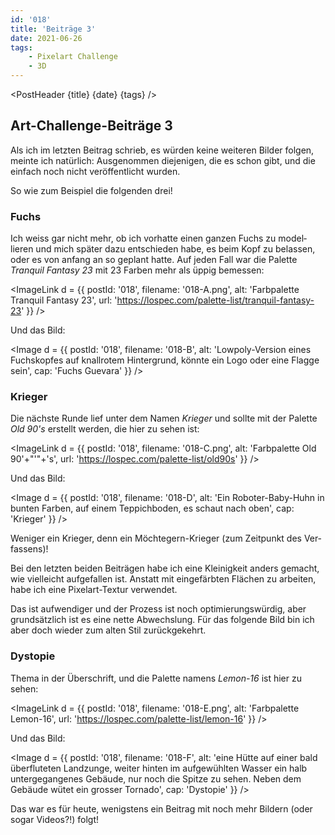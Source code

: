 ```yaml
---
id: '018'
title: 'Beiträge 3'
date: 2021-06-26
tags:
    - Pixelart Challenge
    - 3D
---
```




<script>
    import Image from '$lib/Image.svelte'
    import ImageLink from '$lib/ImageLink.svelte'
	import PostHeader from '$lib/PostHeader.svelte'
</script>



<PostHeader {title} {date} {tags} />

## Art-Challenge-Beiträge 3

Als ich im letzten Bei&shy;trag schrieb, es wür&shy;den keine wei&shy;teren Bil&shy;der folgen, meinte ich na&shy;tür&shy;lich: Aus&shy;genom&shy;men die&shy;jenigen, die es schon gibt, und die ein&shy;fach noch nicht ver&shy;öffent&shy;licht wurden.

So wie zum Beispiel die folgenden drei!

### Fuchs

Ich weiss gar nicht mehr, ob ich vor&shy;hatte einen ganzen Fuchs zu mo&shy;del&shy;lieren und mich spä&shy;ter dazu ent&shy;schie&shy;den habe, es beim Kopf zu belas&shy;sen, oder es von anfang an so geplant hatte. Auf jeden Fall war die Palette *Tranquil Fantasy 23* mit 23 Farben mehr als üppig be&shy;mes&shy;sen:


<ImageLink d = {{ postId: '018', filename: '018-A.png',
	alt: 'Farbpalette Tranquil Fantasy 23',
    url: 'https://lospec.com/palette-list/tranquil-fantasy-23'
}} />

Und das Bild:

<Image d = {{ postId: '018', filename: '018-B',
	alt: 'Lowpoly-Version eines Fuchskopfes auf knallrotem Hintergrund, könnte ein Logo oder eine Flagge sein',
	cap: 'Fuchs Guevara'
}} />

### Krieger

Die nächste Runde lief unter dem Namen *Krieger* und sollte mit der Palette *Old 90's* er&shy;stellt werden, die hier zu sehen ist:

<ImageLink d = {{ postId: '018', filename: '018-C.png',
	alt: 'Farbpalette Old 90'+"'"+'s',
    url: 'https://lospec.com/palette-list/old90s'
}} />

Und das Bild:

<Image d = {{ postId: '018', filename: '018-D',
	alt: 'Ein Roboter-Baby-Huhn in bunten Farben, auf einem Teppichboden, es schaut nach oben',
	cap: 'Krieger'
}} />

Weniger ein Krieger, denn ein Möchte&shy;gern-Krieger (zum Zeit&shy;punkt des Ver&shy;fas&shy;sens)!

Bei den letzten beiden Bei&shy;trägen habe ich eine Klei&shy;nig&shy;keit anders ge&shy;macht, wie viel&shy;leicht auf&shy;gefal&shy;len ist. Anstatt mit ein&shy;gefärb&shy;ten Flächen zu ar&shy;bei&shy;ten, habe ich eine Pixel&shy;art-Textur ver&shy;wen&shy;det.

Das ist auf&shy;wen&shy;diger und der Prozess ist noch op&shy;timie&shy;rungs&shy;wür&shy;dig, aber grund&shy;sätzlich ist es eine nette Ab&shy;wechs&shy;lung. Für das fol&shy;gende Bild bin ich aber doch wieder zum alten Stil zu&shy;rück&shy;ge&shy;kehrt.

### Dystopie

Thema in der Überschrift, und die Palette namens *Lemon-16* ist hier zu sehen:

<ImageLink d = {{ postId: '018', filename: '018-E.png',
	alt: 'Farbpalette Lemon-16',
    url: 'https://lospec.com/palette-list/lemon-16'
}} />

Und das Bild:

<Image d = {{ postId: '018', filename: '018-F',
	alt: 'eine Hütte auf einer bald überfluteten Landzunge, weiter hinten im aufgewühlten Wasser ein halb untergegangenes Gebäude, nur noch die Spitze zu sehen. Neben dem Gebäude wütet ein grosser Tornado',
	cap: 'Dystopie'
}} />

Das war es für heute, wenigstens ein Beitrag mit noch mehr Bildern (oder sogar Videos?!) folgt!
